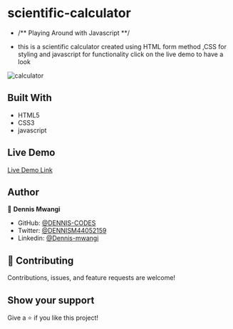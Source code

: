 # scientific-calculator
- /** Playing Around with Javascript **/

- this is a scientific calculator created using HTML form method ,CSS for styling and javascript for functionality
click on the live demo to have a look

![calculator](https://user-images.githubusercontent.com/65861136/98393005-c2fdcd00-2069-11eb-83d4-f17bdc3a7acd.png)

## Built With

- HTML5
- CSS3
- javascript

## Live Demo

[Live Demo Link](https://dennis-codes.github.io/scientific-calculator/)

## Author

👤 **Dennis Mwangi**

- GitHub: [@DENNIS-CODES](https://github.com/DENNIS-CODES)
- Twitter: [@DENNISM44052159](https://twitter.com/DENNISM44052159)
- Linkedin: [@Dennis-mwangi](https://www.linkedin.com/in/dennis-mwangi-14b7a01b2/)


## 🤝 Contributing

Contributions, issues, and feature requests are welcome!



## Show your support

Give a ⭐️ if you like this project!
